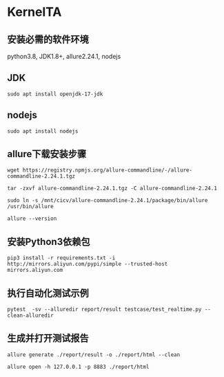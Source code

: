 # KernelTA

## 安装必需的软件环境
python3.8, JDK1.8+, allure2.24.1, nodejs


## JDK
```
sudo apt install openjdk-17-jdk
```

## nodejs
```
sudo apt install nodejs
```

## allure下载安装步骤
```
wget https://registry.npmjs.org/allure-commandline/-/allure-commandline-2.24.1.tgz

tar -zxvf allure-commandline-2.24.1.tgz -C allure-commandline-2.24.1

sudo ln -s /mnt/cicv/allure-commandline-2.24.1/package/bin/allure /usr/bin/allure

allure --version

```
## 安装Python3依赖包
```
pip3 install -r requirements.txt -i http://mirrors.aliyun.com/pypi/simple --trusted-host mirrors.aliyun.com
```

## 执行自动化测试示例
```
pytest  -sv --alluredir report/result testcase/test_realtime.py --clean-alluredir
```

## 生成并打开测试报告
```
allure generate ./report/result -o ./report/html --clean

allure open -h 127.0.0.1 -p 8883 ./report/html
```
## 
